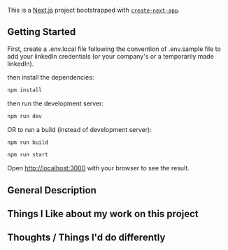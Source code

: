 This is a [Next.js](https://nextjs.org) project bootstrapped with [`create-next-app`](https://nextjs.org/docs/app/api-reference/cli/create-next-app).

## Getting Started

First, create a .env.local file following the convention of .env.sample file to add your linkedIn credentials (or your company's or a temporarily made linkedIn). 

then install the dependencies:

```bash
npm install
```

then run the development server:

```bash
npm run dev
```

OR to run a build (instead of development server):

```bash
npm run build
```

```bash
npm run start
```

Open [http://localhost:3000](http://localhost:3000) with your browser to see the result.

## General Description

## Things I Like about my work on this project

## Thoughts / Things I'd do differently